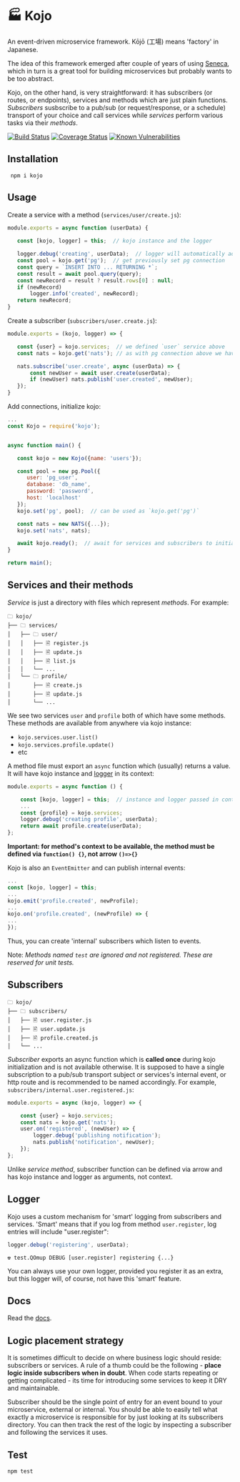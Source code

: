 🏭 Kojo
=======

An event-driven microservice framework. Kōjō (工場) means 'factory' in
Japanese.

The idea of this framework emerged after couple of years of using
[Seneca], which in turn is a great tool for building microservices but probably wants to be
too abstract.

Kojo, on the other hand, is very straightforward: it has subscribers (or routes, or endpoints),
services and methods which are just plain functions. *Subscribers* susbscribe to a
pub/sub (or request/response, or a schedule) transport of your choice and call services
while *services* perform various tasks via their *methods*.

[![Build Status](https://travis-ci.org/yentsun/kojo.svg?branch=master)](https://travis-ci.org/yentsun/kojo)
[![Coverage Status](https://coveralls.io/repos/github/yentsun/kojo/badge.svg?branch=master)](https://coveralls.io/github/yentsun/kojo?branch=master)
[![Known Vulnerabilities](https://snyk.io/test/github/yentsun/kojo/badge.svg?targetFile=package.json)](https://snyk.io/test/github/yentsun/kojo?targetFile=package.json)


Installation
------------

```
 npm i kojo
```


Usage
-----
 
Create a service with a method (`services/user/create.js`):

 ```js
module.exports = async function (userData) {
    
    const [kojo, logger] = this;  // kojo instance and the logger

    logger.debug('creating', userData);  // logger will automatically add module and method name
    const pool = kojo.get('pg');  // get previously set pg connection
    const query = `INSERT INTO ... RETURNING *`;
    const result = await pool.query(query);
    const newRecord = result ? result.rows[0] : null;
    if (newRecord)
        logger.info('created', newRecord);
    return newRecord;
}
```


Create a subscriber (`subscribers/user.create.js`):

 ```js
module.exports = (kojo, logger) => {

    const {user} = kojo.services;  // we defined `user` service above
    const nats = kojo.get('nats'); // as with pg connection above we have nats connection too

    nats.subscribe('user.create', async (userData) => {
        const newUser = await user.create(userData);
        if (newUser) nats.publish('user.created', newUser);
    });
}
```


Add connections, initialize kojo:

 ```js
 ...
const Kojo = require('kojo');


async function main() {

    const kojo = new Kojo({name: 'users'});

    const pool = new pg.Pool({
       user: 'pg_user',
       database: 'db_name',
       password: 'password',
       host: 'localhost'
    });
    kojo.set('pg', pool);  // can be used as `kojo.get('pg')`

    const nats = new NATS({...});
    kojo.set('nats', nats);

    await kojo.ready();  // await for services and subscribers to initialize
}

return main();

```


Services and their methods
--------------------------

*Service* is just a directory with files which represent *methods*. For
example:

```
🗀 kojo/
├── 🗀 services/
│   ├── 🗀 user/
│   │   ├── 🖹 register.js
│   │   ├── 🖹 update.js
│   │   ├── 🖹 list.js
│   │   └── ...
│   └── 🗀 profile/
│       ├── 🖹 create.js
│       ├── 🖹 update.js
│       └── ...
```
We see two services `user` and `profile` both of which have some methods.
These methods are available from anywhere via kojo instance:
- `kojo.services.user.list()`
- `kojo.services.profile.update()`
- etc

A method file must export an `async` function which (usually) returns a value.
It will have kojo instance and [logger](#logger) in its context:
```js
module.exports = async function () {

    const [kojo, logger] = this;  // instance and logger passed in context
    ...
    const {profile} = kojo.services;
    logger.debug('creating profile', userData);
    return await profile.create(userData);
};
```
**Important: for method's context to be available, the method must be
defined via `function() {}`, not arrow `()=>{}`**

Kojo is also an `EventEmitter` and can publish internal events:
```js
...
const [kojo, logger] = this;
...
kojo.emit('profile.created', newProfile);
...
kojo.on('profile.created', (newProfile) => {
...
});

```

Thus, you can create 'internal' subscribers which listen to events.

Note: *Methods named `test` are ignored and not registered. These are
reserved for unit tests.*


Subscribers
-----------

```
🗀 kojo/
├── 🗀 subscribers/
│   ├── 🖹 user.register.js
│   ├── 🖹 user.update.js
│   ├── 🖹 profile.created.js
│   └── ...
```

*Subscriber* exports an async function which is **called once** during kojo
initialization and is not available otherwise. It is supposed to have a
single subscription to a pub/sub transport subject or services's internal
event, or http route and is recommended to be named accordingly. For
example, `subscribers/internal.user.registered.js`:
```js
module.exports = async (kojo, logger) => {

    const {user} = kojo.services;
    const nats = kojo.get('nats');
    user.on('registered', (newUser) => {
        logger.debug('publishing notification');
        nats.publish('notification', newUser);
    });
};

```
Unlike *service method*, subscriber function can be defined via arrow and
has kojo instance and logger as arguments, not context.


Logger
------

Kojo uses a custom mechanism for 'smart' logging from subscribers and services.
'Smart' means that if you log from method `user.register`, log entries
will include "user.register":
```js
logger.debug('registering', userData);
```

```
☢ test.QOmup DEBUG [user.register] registering {...}
```

You can always use your own logger, provided you register it as an extra,
but this logger will, of course, not have this 'smart' feature.


Docs
----

Read the [docs].


Logic placement strategy
------------------------

It is sometimes difficult to decide on where business logic should
reside: subscribers or services. A rule of a thumb could be the
following - **place logic inside subscribers when in doubt**. When code
starts repeating or getting complicated - its time for
introducing some services to keep it DRY and maintainable.

Subscriber should be the single point of entry for an event bound to your
microservice, external or internal. You should be able to easily tell
what exactly a microservice is responsible for by just looking at its
subscribers directory. You can then track the rest of the logic by
inspecting a subscriber and following the services it uses.


Test
----

```
npm test
```


[Seneca]: http://senecajs.org/
[docs]: docs.md
